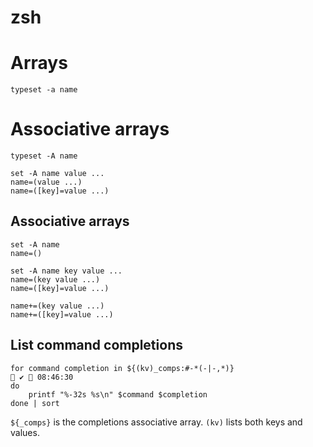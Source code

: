 # zsh

# Arrays

```shell
typeset -a name
```

# Associative arrays

```shell
typeset -A name
```


```shell
set -A name value ...
name=(value ...)
name=([key]=value ...)

```

## Associative arrays

```shell
set -A name
name=()

set -A name key value ...
name=(key value ...)
name=([key]=value ...)

name+=(key value ...)
name+=([key]=value ...)
```

## List command completions

```shell
for command completion in ${(kv)_comps:#-*(-|-,*)}                                                                                                        ✔  08:46:30 
do
    printf "%-32s %s\n" $command $completion
done | sort
```

`${_comps}` is the completions associative array. `(kv)` lists both keys and values.

